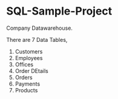 # SQL-Sample-Project

Company Datawarehouse.

There are 7 Data Tables,
 1. Customers
 2. Employees
 3. Offices
 4. Order DEtails
 5. Orders
 6. Payments
 7. Products
